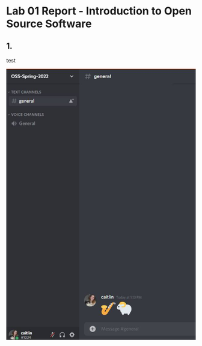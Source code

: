 # Lab 01 Report - Introduction to Open Source Software

## 1.  
test

![Me and Oreo](/Images/discord.jpg)
